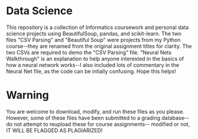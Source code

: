 # Data Science
This repository is a collection of Informatics coursework and personal data science projects using BeautifulSoup, pandas, and scikit-learn. The two files "CSV Parsing" and "Beautiful Soup" were projects from my Python course--they are renamed from the original assignment titles for clarity. The two CSVs are required to demo the "CSV Parsing" file. "Neural Nets Walkthrough" is an explanation to help anyone interested in the basics of how a neural network works--I also included lots of commentary in the Neural Net file, as the code can be intially confusing. Hope this helps!
# Warning
You are welcome to download, modify, and run these files as you please. However, some of these files have been submitted to a grading database--do not attempt to reupload these for course assignments-- modified or not, IT WILL BE FLAGGED AS PLAGIARIZED!

